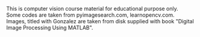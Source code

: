 This is computer vision course material for educational purpose only.  
Some codes are taken from pyimagesearch.com, learnopencv.com.  
Images, titled with Gonzalez are taken from disk supplied with book "Digital Image Processing Using MATLAB".  

